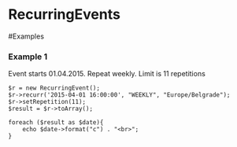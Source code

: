 # RecurringEvents

#Examples

<h3>Example 1</h3>

Event starts 01.04.2015. Repeat weekly. Limit is 11 repetitions

```
$r = new RecurringEvent();
$r->recurr('2015-04-01 16:00:00', "WEEKLY", "Europe/Belgrade");
$r->setRepetition(11);
$result = $r->toArray();

foreach ($result as $date){
    echo $date->format("c") . "<br>";
}
```